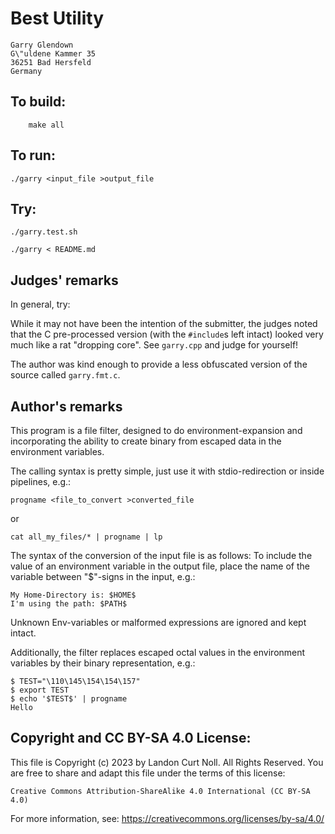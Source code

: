 # Best Utility

    Garry Glendown
    G\"uldene Kammer 35
    36251 Bad Hersfeld 
    Germany

## To build:

        make all

## To run:


	./garry <input_file >output_file

## Try:

	./garry.test.sh

	./garry < README.md

## Judges' remarks

In general, try:


While it may not have been the intention of the submitter, the
judges noted that the C pre-processed version (with the `#include`s
left intact) looked very much like a rat "dropping core".  See
`garry.cpp` and judge for yourself!

The author was kind enough to provide a less obfuscated version of
the source called `garry.fmt.c`.

## Author's remarks

This  program is a file filter, designed to do environment-expansion and
incorporating  the  ability  to  create  binary from escaped data in the
environment variables.

The  calling syntax is pretty simple, just use it with stdio-redirection
or inside pipelines, e.g.:

	progname <file_to_convert >converted_file

or

	cat all_my_files/* | progname | lp

The syntax of the conversion of the input file is as follows: To include
the  value of an environment variable in the output file, place the name
of the variable between "$"-signs in the input, e.g.:

	My Home-Directory is: $HOME$
	I'm using the path: $PATH$

Unknown  Env-variables  or  malformed  expressions  are ignored and kept
intact.

Additionally,   the   filter   replaces  escaped  octal  values  in  the
environment variables by their binary representation, e.g.:

	$ TEST="\110\145\154\154\157"
	$ export TEST
	$ echo '$TEST$' | progname
	Hello

## Copyright and CC BY-SA 4.0 License:

This file is Copyright (c) 2023 by Landon Curt Noll.  All Rights Reserved.
You are free to share and adapt this file under the terms of this license:

    Creative Commons Attribution-ShareAlike 4.0 International (CC BY-SA 4.0)

For more information, see: https://creativecommons.org/licenses/by-sa/4.0/

